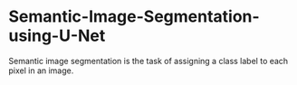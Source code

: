 # Semantic-Image-Segmentation-using-U-Net
Semantic image segmentation is the task of assigning a class label to each pixel in an image.
